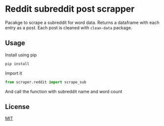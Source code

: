 # Reddit subreddit post scrapper
Pacakge to scrape a subreddit for word data.
Returns a dataframe with each entry as a post. Each post is cleaned with `clean-data` package.
## Usage
Install using pip
```python
pip install
```
Import it
```python
from scraper.reddit import scrape_sub
```
And call the function with subreddit name and word count
## License
[MIT](https://opensource.org/licenses/MIT)